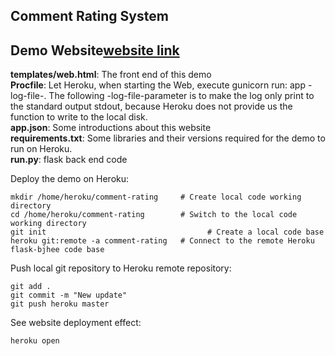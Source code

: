 ## Comment Rating System
## Demo Website[website link](https://comment-rating-system.herokuapp.com/)

**templates/web.html**: The front end of this demo  
**Procfile**: Let Heroku, when starting the Web, execute gunicorn run: app -log-file-. The following -log-file-parameter is to make the log only print to the standard output stdout, because Heroku does not provide us the function to write to the local disk.  
**app.json**: Some introductions about this website  
**requirements.txt**: Some libraries and their versions required for the demo to run on Heroku.  
**run.py**: flask back end code  

Deploy the demo on Heroku:

```
mkdir /home/heroku/comment-rating     # Create local code working directory
cd /home/heroku/comment-rating        # Switch to the local code working directory
git init                                    # Create a local code base
heroku git:remote -a comment-rating   # Connect to the remote Heroku flask-bjhee code base
```
Push local git repository to Heroku remote repository:
```
git add .
git commit -m "New update"
git push heroku master 
```
See website deployment effect:
```
heroku open
```

